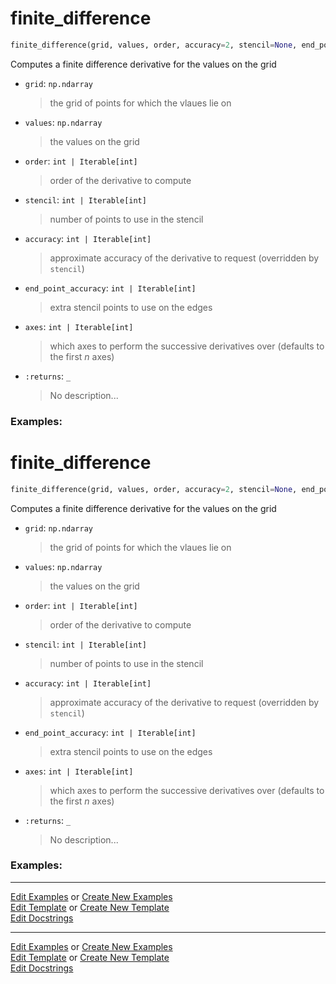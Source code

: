 # <a id="McUtils.Zachary.Taylor.FiniteDifferenceFunction.finite_difference">finite_difference</a>

```python
finite_difference(grid, values, order, accuracy=2, stencil=None, end_point_accuracy=1, axes=None, dtype='float64', **kw): 
```
Computes a finite difference derivative for the values on the grid
- `grid`: `np.ndarray`
    >the grid of points for which the vlaues lie on
- `values`: `np.ndarray`
    >the values on the grid
- `order`: `int | Iterable[int]`
    >order of the derivative to compute
- `stencil`: `int | Iterable[int]`
    >number of points to use in the stencil
- `accuracy`: `int | Iterable[int]`
    >approximate accuracy of the derivative to request (overridden by `stencil`)
- `end_point_accuracy`: `int | Iterable[int]`
    >extra stencil points to use on the edges
- `axes`: `int | Iterable[int]`
    >which axes to perform the successive derivatives over (defaults to the first _n_ axes)
- `:returns`: `_`
    >No description... 

### Examples: 
# <a id="McUtils.Zachary.Taylor.FiniteDifferenceFunction.finite_difference">finite_difference</a>

```python
finite_difference(grid, values, order, accuracy=2, stencil=None, end_point_accuracy=1, axes=None, dtype='float64', **kw): 
```
Computes a finite difference derivative for the values on the grid
- `grid`: `np.ndarray`
    >the grid of points for which the vlaues lie on
- `values`: `np.ndarray`
    >the values on the grid
- `order`: `int | Iterable[int]`
    >order of the derivative to compute
- `stencil`: `int | Iterable[int]`
    >number of points to use in the stencil
- `accuracy`: `int | Iterable[int]`
    >approximate accuracy of the derivative to request (overridden by `stencil`)
- `end_point_accuracy`: `int | Iterable[int]`
    >extra stencil points to use on the edges
- `axes`: `int | Iterable[int]`
    >which axes to perform the successive derivatives over (defaults to the first _n_ axes)
- `:returns`: `_`
    >No description... 

### Examples: 


___

[Edit Examples](https://github.com/McCoyGroup/References/edit/gh-pages/Documentation/examples/McUtils/Zachary/Taylor/FiniteDifferenceFunction/finite_difference.md) or 
[Create New Examples](https://github.com/McCoyGroup/References/new/gh-pages/?filename=Documentation/examples/McUtils/Zachary/Taylor/FiniteDifferenceFunction/finite_difference.md) <br/>
[Edit Template](https://github.com/McCoyGroup/References/edit/gh-pages/Documentation/templates/McUtils/Zachary/Taylor/FiniteDifferenceFunction/finite_difference.md) or 
[Create New Template](https://github.com/McCoyGroup/References/new/gh-pages/?filename=Documentation/templates/McUtils/Zachary/Taylor/FiniteDifferenceFunction/finite_difference.md) <br/>
[Edit Docstrings](https://github.com/McCoyGroup/McUtils/edit/master/Zachary/Taylor/FiniteDifferenceFunction.py?message=Update%20Docs)

___

[Edit Examples](https://github.com/McCoyGroup/References/edit/gh-pages/Documentation/examples/McUtils/Zachary/Taylor/FiniteDifferenceFunction/finite_difference.md) or 
[Create New Examples](https://github.com/McCoyGroup/References/new/gh-pages/?filename=Documentation/examples/McUtils/Zachary/Taylor/FiniteDifferenceFunction/finite_difference.md) <br/>
[Edit Template](https://github.com/McCoyGroup/References/edit/gh-pages/Documentation/templates/McUtils/Zachary/Taylor/FiniteDifferenceFunction/finite_difference.md) or 
[Create New Template](https://github.com/McCoyGroup/References/new/gh-pages/?filename=Documentation/templates/McUtils/Zachary/Taylor/FiniteDifferenceFunction/finite_difference.md) <br/>
[Edit Docstrings](https://github.com/McCoyGroup/McUtils/edit/master/Zachary/Taylor/FiniteDifferenceFunction.py?message=Update%20Docs)